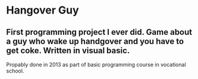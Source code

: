 # Hangover Guy
First programming project I ever did.
Game about a guy who wake up handgover and you have to get coke.
Written in visual basic.
-------
Propably done in 2013 as part of basic programming course in vocational school.
